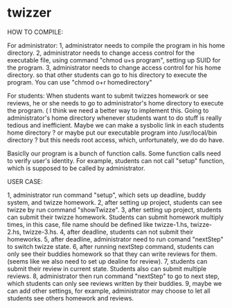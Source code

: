 twizzer
=======
HOW TO COMPILE:

For administrator:
1, administrator needs to compile the program in his home directory. 
2, administrator needs to change access control for the executable file, using command "chmod u+s program", setting up SUID for the program.
3, administrator needs to change access control for his home directory. so that other students can go to his directory to execute the program. You can use "chmod o+r homedirectory"


For students:
When students want to submit twizzes homework or see reviews, he or she needs to go to administrator's home directory to execute the program. ( I think we need a better way to implement this. Going to administrator's home directory whenever students want to do stuff is really tedious and inefficient. Maybe we can make a sysbolic link in each students home directory ? or maybe put our executable program into /usr/local/bin directory ? but this needs root access, which, unfortunately, we do do have.

Basiclly our program is a bunch of function calls.
Some function calls need to verify user's identity. For example, students can not call "setup" function, which is supposed to be called by administrator.


USER CASE:

1, administrator run command "setup", which sets up deadline, buddy system, and twizze homework.
2, after setting up project, students can see twizze by run command "showTwizze".
3, after setting up project, students can submit their twizze homework. Students can submit homework multiply times, in this case, file name should be defined like twizze-1.hs, twizze-2.hs, twizze-3.hs.
4, after deadline, students can not submit their homeworks.
5, after deadline, administrator need to run comand "nextStep" to switch twizze state.
6, after running nextStep command, students can only see their buddies homework so that they can write reviews for them.(seems like we also need to set up dealine for review).
7, students can submit their review in current state. Students also can submit multiple reviews.
8, administrator then run command "nextStep" to go to next step, which students can only see reviews written by their buddies.
9, maybe we can add other settings, for example, administrator may choose to let all students see others homework and reviews.

